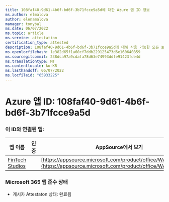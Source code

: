 ```yaml
---
title: 108faf40-9d61-4b6f-bd6f-3b71fcce9a5d에 대한 Azure 앱 ID 정보
ms.author: elmalova
author: elenamalova
manager: tonybal
ms.date: 06/07/2022
ms.topic: article
ms.service: attestation
certification_type: attested
description: 108faf40-9d61-4b6f-bd6f-3b71fcce9a5d에 대해 사용 가능한 모든 보안 및 규정 준수 정보입니다.
ms.openlocfilehash: 1e382d65f1a60cf7ddb229125473d6e160640859
ms.sourcegitcommit: 238dca97a9cdafa78d63e74993ddfe91423fde4d
ms.translationtype: MT
ms.contentlocale: ko-KR
ms.lasthandoff: 06/07/2022
ms.locfileid: "65933225"
---
```

# <a name="azure-app-id-108faf40-9d61-4b6f-bd6f-3b71fcce9a5d"></a>Azure 앱 ID: 108faf40-9d61-4b6f-bd6f-3b71fcce9a5d


### <a name="apps-associated-with-this-id"></a>이 ID와 연결된 앱:
| **앱 이름** | **인증** | **AppSource에서 보기** |
|--------------|---------------|-----------------------|
| [FinTech Studios](../forward/WA200003969.md) |  | [https://appsource.microsoft.com/product/office/WA200003969](https://appsource.microsoft.com/product/office/WA200003969) |

### <a name="microsoft-365-app-compliance-status"></a>Microsoft 365 앱 준수 상태
- 게시자 Attestaton 상태: 완료됨
